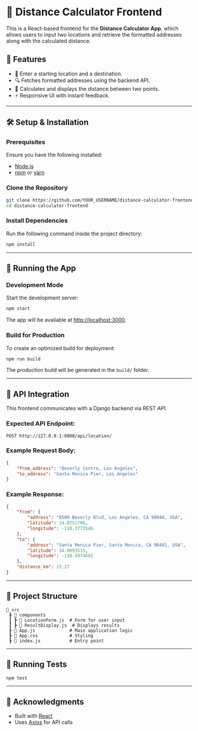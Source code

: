 # 🚀 Distance Calculator Frontend

This is a React-based frontend for the **Distance Calculator App**, which allows users to input two locations and retrieve the formatted addresses along with the calculated distance.

## 📌 Features
- 📍 Enter a starting location and a destination.
- 🔍 Fetches formatted addresses using the backend API.
- 📏 Calculates and displays the distance between two points.
- ⚡ Responsive UI with instant feedback.

---

## 🛠️ Setup & Installation

### Prerequisites
Ensure you have the following installed:
- [Node.js](https://nodejs.org/)
- [npm](https://www.npmjs.com/) or [yarn](https://yarnpkg.com/)

### Clone the Repository

```sh
git clone https://github.com/YOUR_USERNAME/distance-calculator-frontend.git
cd distance-calculator-frontend
```

### Install Dependencies
Run the following command inside the project directory:

```sh
npm install
```

---

## 🚀 Running the App

### Development Mode
Start the development server:

```sh
npm start
```

The app will be available at [http://localhost:3000](http://localhost:3000).

### Build for Production
To create an optimized build for deployment:

```sh
npm run build
```

The production build will be generated in the `build/` folder.

---

## 🔗 API Integration
This frontend communicates with a Django backend via REST API.

### Expected API Endpoint:
```
POST http://127.0.0.1:8000/api/location/
```

### Example Request Body:
```json
{
    "from_address": "Beverly Centre, Los Angeles",
    "to_address": "Santa Monica Pier, Los Angeles"
}
```

### Example Response:
```json
{
    "from": {
        "address": "8500 Beverly Blvd, Los Angeles, CA 90048, USA",
        "latitude": 34.0751706,
        "longitude": -118.3773546
    },
    "to": {
        "address": "Santa Monica Pier, Santa Monica, CA 90401, USA",
        "latitude": 34.0093515,
        "longitude": -118.4974682
    },
    "distance_km": 13.27
}
```

---

## 📜 Project Structure
```
📂 src
 ┣ 📂 components
 ┃ ┣ 📜 LocationForm.js  # Form for user input
 ┃ ┣ 📜 ResultDisplay.js  # Displays results
 ┣ 📜 App.js             # Main application logic
 ┣ 📜 App.css            # Styling
 ┣ 📜 index.js           # Entry point
```

---

## 🧪 Running Tests

```sh
npm test
```

---

## 🎯 Acknowledgments
- Built with [React](https://reactjs.org/)
- Uses [Axios](https://axios-http.com/) for API calls

